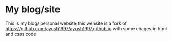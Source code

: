 # My blog/site
This is my blog/ personal website 
this wensite is a fork of https://github.com/ayush1997/ayush1997.github.io with some chages in html and csss code
